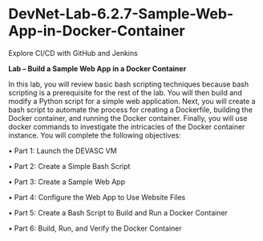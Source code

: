 # DevNet-Lab-6.2.7-Sample-Web-App-in-Docker-Container

Explore CI/CD with GitHub and Jenkins

**Lab – Build a Sample Web App in a Docker Container**

In this lab, you will review basic bash scripting techniques because bash scripting is a prerequisite for the rest of the lab. You will then build and modify a Python script for a simple web application. Next, you will create a bash script to automate the process for creating a Dockerfile, building the Docker container, and running the Docker container. Finally, you will use docker commands to investigate the intricacies of the Docker container instance.
You will complete the following objectives:

•	Part 1: Launch the DEVASC VM

•	Part 2: Create a Simple Bash Script

•	Part 3: Create a Sample Web App

•	Part 4: Configure the Web App to Use Website Files

•	Part 5: Create a Bash Script to Build and Run a Docker Container

•	Part 6: Build, Run, and Verify the Docker Container

